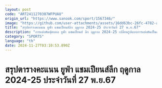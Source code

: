```yaml
---
layout: post
code: "ART2411270307WFPUAU"
origin_url: "https://www.sanook.com/sport/1567346/"
image: "https://github.com/user-attachments/assets/16dd63bc-26fc-4782-ae74-ada128ba2ea9"
title: "สรุปตารางคะแนน ยูฟ่า แชมเปียนส์ลีก ฤดูกาล 2024-25 ประจำวันที่ 27 พ.ย.67"
description: "การแข่งขันฟุตบอล ยูฟ่า แชมเปียนส์ ลีก ฤดูกาล 2024-25 เปลี่ยนรูปแบบการแข่งขันเป็นครั้งแรก โดยจะไม่มีการแบ่งกลุ่ม แต่จะใช้ระบบการแข่งขันแบบกึ่งลีกแทน ทุกทีมจะแข่งทีมละ 8 นัด ตามกลุ่มที่ถูกแบ่ง แต่จะคิดคะแนนในตารางรวม"
category: "SPORTS"
language: "th"
date: 2024-11-27T03:10:53.890Z
---
```


# สรุปตารางคะแนน ยูฟ่า แชมเปียนส์ลีก ฤดูกาล 2024-25 ประจำวันที่ 27 พ.ย.67